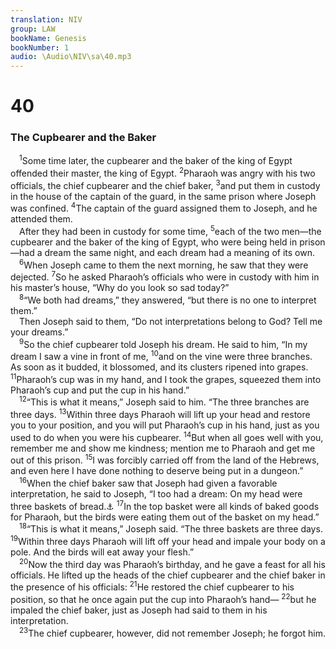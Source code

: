 ```yaml
---
translation: NIV
group: LAW
bookName: Genesis 
bookNumber: 1
audio: \Audio\NIV\sa\40.mp3
---
```


<div class="title"><h1>40</h1><h3>The Cupbearer and the Baker </h3></div>
<span class="verse sa_40_1"> <sup>1</sup>Some time later, the cupbearer and the baker of the king of Egypt offended their master, the king of Egypt. </span>
<span class="verse sa_40_2"><sup>2</sup>Pharaoh was angry with his two officials, the chief cupbearer and the chief baker, </span>
<span class="verse sa_40_3"><sup>3</sup>and put them in custody in the house of the captain of the guard, in the same prison where Joseph was confined. </span>
<span class="verse sa_40_4"><sup>4</sup>The captain of the guard assigned them to Joseph, and he attended them. <br/> After they had been in custody for some time, </span>
<span class="verse sa_40_5"><sup>5</sup>each of the two men—the cupbearer and the baker of the king of Egypt, who were being held in prison—had a dream the same night, and each dream had a meaning of its own. <br/></span>
<span class="verse sa_40_6"> <sup>6</sup>When Joseph came to them the next morning, he saw that they were dejected. </span>
<span class="verse sa_40_7"><sup>7</sup>So he asked Pharaoh’s officials who were in custody with him in his master’s house, “Why do you look so sad today?” <br/></span>
<span class="verse sa_40_8"> <sup>8</sup>“We both had dreams,” they answered, “but there is no one to interpret them.” <br/> Then Joseph said to them, “Do not interpretations belong to God? Tell me your dreams.” <br/></span>
<span class="verse sa_40_9"> <sup>9</sup>So the chief cupbearer told Joseph his dream. He said to him, “In my dream I saw a vine in front of me, </span>
<span class="verse sa_40_10"><sup>10</sup>and on the vine were three branches. As soon as it budded, it blossomed, and its clusters ripened into grapes. </span>
<span class="verse sa_40_11"><sup>11</sup>Pharaoh’s cup was in my hand, and I took the grapes, squeezed them into Pharaoh’s cup and put the cup in his hand.” <br/></span>
<span class="verse sa_40_12"> <sup>12</sup>“This is what it means,” Joseph said to him. “The three branches are three days. </span>
<span class="verse sa_40_13"><sup>13</sup>Within three days Pharaoh will lift up your head and restore you to your position, and you will put Pharaoh’s cup in his hand, just as you used to do when you were his cupbearer. </span>
<span class="verse sa_40_14"><sup>14</sup>But when all goes well with you, remember me and show me kindness; mention me to Pharaoh and get me out of this prison. </span>
<span class="verse sa_40_15"><sup>15</sup>I was forcibly carried off from the land of the Hebrews, and even here I have done nothing to deserve being put in a dungeon.” <br/></span>
<span class="verse sa_40_16"> <sup>16</sup>When the chief baker saw that Joseph had given a favorable interpretation, he said to Joseph, “I too had a dream: On my head were three baskets of bread.<a data-toggle="tooltip" data-placement="bottom" title="Or three wicker baskets">⚓</a></span>
<span class="verse sa_40_17"><sup>17</sup>In the top basket were all kinds of baked goods for Pharaoh, but the birds were eating them out of the basket on my head.” <br/></span>
<span class="verse sa_40_18"> <sup>18</sup>“This is what it means,” Joseph said. “The three baskets are three days. </span>
<span class="verse sa_40_19"><sup>19</sup>Within three days Pharaoh will lift off your head and impale your body on a pole. And the birds will eat away your flesh.” <br/></span>
<span class="verse sa_40_20"> <sup>20</sup>Now the third day was Pharaoh’s birthday, and he gave a feast for all his officials. He lifted up the heads of the chief cupbearer and the chief baker in the presence of his officials: </span>
<span class="verse sa_40_21"><sup>21</sup>He restored the chief cupbearer to his position, so that he once again put the cup into Pharaoh’s hand— </span>
<span class="verse sa_40_22"><sup>22</sup>but he impaled the chief baker, just as Joseph had said to them in his interpretation. <br/></span>
<span class="verse sa_40_23"> <sup>23</sup>The chief cupbearer, however, did not remember Joseph; he forgot him. <br/></span>
